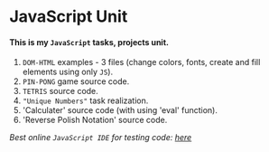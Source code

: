 # JavaScript Unit

#### This is my `JavaScript` tasks, projects unit.

1. `DOM-HTML` examples - 3 files (change colors, fonts, create and fill elements using only `JS`).
2. `PIN-PONG` game source code.
3. `TETRIS` source code.
4. `"Unique Numbers"` task realization.
5. 'Calculater' source code (with using 'eval' function).
6. 'Reverse Polish Notation' source code. 

*Best online `JavaScript IDE` for testing code: [here](https://jsfiddle.net/)*
